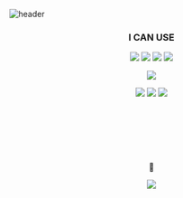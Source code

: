 ![header](https://capsule-render.vercel.app/api?type=wave&color=7BD1D2&height=300&section=header&text=Ara%20Jo&fontSize=90&animation=twinkling)

<h3 align="center">I CAN USE</h3>

<p align="center">
<img src="https://img.shields.io/badge/Python-3766AB?style=flat-square&logo=Python&logoColor=white"/>

<img src="https://img.shields.io/badge/Java-007396?style=flat-square&logo=Java&logoColor=white"/>

<img src="https://img.shields.io/badge/JavaScript-F7DF1E?style=flat-square&logo=JavaScript&logoColor=white"/>

<img src="https://img.shields.io/badge/CSS-1572B6?style=flat-square&logo=CSS3&logoColor=white"/>
</p>

<p align="center">
<img src="https://img.shields.io/badge/Django-092E20?style=flat-square&logo=Django&logoColor=white"/>
</p>

<p align="center">
<img src="https://img.shields.io/badge/Docker-2496ED?style=flat-square&logo=Docker&logoColor=white"/>

<img src="https://img.shields.io/badge/TravisCI-3EAAAF?style=flat-square&logo=TravisCI&logoColor=white"/>

<img src="https://img.shields.io/badge/Heroku-430098?style=flat-square&logo=Heroku&logoColor=white"/>
</p>

<br>
<br>
<br>
<br>
<br>
<p align="center">
🔔
</p>
<p align="center">
<a href="https://hits.seeyoufarm.com"><img src="https://hits.seeyoufarm.com/api/count/incr/badge.svg?url=https%3A%2F%2Fgithub.com%2Farajo-hub%2Fhit-counter&count_bg=%2315ADCF&title_bg=%23002570&icon=&icon_color=%23E7E7E7&title=hits&edge_flat=true"/></a>
</p>
